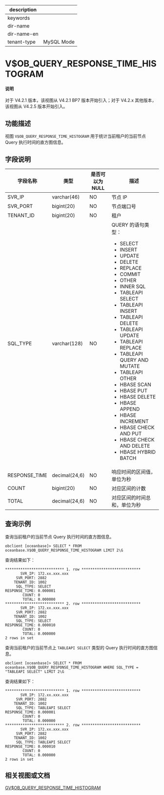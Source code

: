 |description||
|---|---|
|keywords||
|dir-name||
|dir-name-en||
|tenant-type|MySQL Mode|

# V$OB_QUERY_RESPONSE_TIME_HISTOGRAM

<main id="notice" type='explain'>
<h4>说明</h4>
<p>对于 V4.2.1 版本，该视图从 V4.2.1 BP7 版本开始引入；对于 V4.2.x 其他版本，该视图从 V4.2.5 版本开始引入。</p>
</main>

## 功能描述

视图 `V$OB_QUERY_RESPONSE_TIME_HISTOGRAM` 用于统计当前租户的当前节点 Query 执行时间的直方图信息。

## 字段说明

| **字段名称** | **类型** | **是否可以为 NULL** | **描述** |
| ------------ | -------- | ------------------ | -------- |
| SVR_IP        | varchar(46)   | NO   | 节点 IP     |
| SVR_PORT      | bigint(20)    | NO   | 节点端口号     |
| TENANT_ID     | bigint(20)    | NO   | 租户     |
| SQL_TYPE      | varchar(128)  | NO   | QUERY 的语句类型：<ul><li>SELECT</li><li>INSERT</li><li>UPDATE</li><li>DELETE</li><li>REPLACE</li><li>COMMIT</li><li>OTHER</li><li>INNER SQL</li><li>TABLEAPI SELECT</li><li>TABLEAPI INSERT</li><li>TABLEAPI DELETE</li><li>TABLEAPI UPDATE</li><li>TABLEAPI REPLACE</li><li>TABLEAPI QUERY AND MUTATE</li><li>TABLEAPI OTHER</li><li>HBASE SCAN</li><li>HBASE PUT</li><li>HBASE DELETE</li><li>HBASE APPEND</li><li>HBASE INCREMENT</li><li>HBASE CHECK AND PUT</li><li>HBASE CHECK AND DELETE</li><li>HBASE HYBRID BATCH</li></ul>     |
| RESPONSE_TIME | decimal(24,6) | NO   | 响应时间的区间值，单位为秒     |
| COUNT         | bigint(20)    | NO   | 对应区间的计数     |
| TOTAL         | decimal(24,6) | NO   | 对应区间的时间总和，单位为秒     |

## 查询示例

查询当前租户的当前节点 Query 执行时间的直方图信息。

```shell
obclient [oceanbase]> SELECT * FROM oceanbase.V$OB_QUERY_RESPONSE_TIME_HISTOGRAM LIMIT 2\G
```

查询结果如下：

```shell
*************************** 1. row ***************************
       SVR_IP: 172.xx.xxx.xxx
     SVR_PORT: 2882
    TENANT_ID: 1002
     SQL_TYPE: SELECT
RESPONSE_TIME: 0.000001
        COUNT: 0
        TOTAL: 0.000000
*************************** 2. row ***************************
       SVR_IP: 172.xx.xxx.xxx
     SVR_PORT: 2882
    TENANT_ID: 1002
     SQL_TYPE: SELECT
RESPONSE_TIME: 0.000010
        COUNT: 0
        TOTAL: 0.000000
2 rows in set
```

查询当前租户的当前节点上 `TABLEAPI SELECT` 类型的 Query 执行时间的直方图信息。

```shell
obclient [oceanbase]> SELECT * FROM oceanbase.V$OB_QUERY_RESPONSE_TIME_HISTOGRAM WHERE SQL_TYPE = "TABLEAPI SELECT" LIMIT 2\G
```

查询结果如下：

```shell
*************************** 1. row ***************************
       SVR_IP: 172.xx.xxx.xxx
     SVR_PORT: 2882
    TENANT_ID: 1002
     SQL_TYPE: TABLEAPI SELECT
RESPONSE_TIME: 0.000001
        COUNT: 0
        TOTAL: 0.000000
*************************** 2. row ***************************
       SVR_IP: 172.xx.xxx.xxx
     SVR_PORT: 2882
    TENANT_ID: 1002
     SQL_TYPE: TABLEAPI SELECT
RESPONSE_TIME: 0.000010
        COUNT: 0
        TOTAL: 0.000000
2 rows in set
```

## 相关视图或文档

[GV$OB_QUERY_RESPONSE_TIME_HISTOGRAM](2620.gv-ob_query_response_time_histogram-of-mysql-mode.md)
